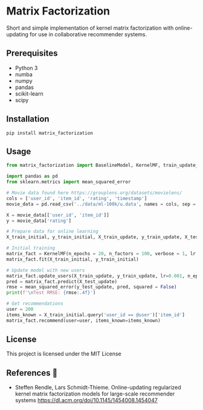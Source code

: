 # Matrix Factorization
Short and simple implementation of kernel matrix factorization with online-updating for use in collaborative recommender systems.

## Prerequisites
- Python 3
- numba
- numpy
- pandas
- scikit-learn
- scipy

## Installation
```
pip install matrix_factorization
```

## Usage
```python
from matrix_factorization import BaselineModel, KernelMF, train_update_test_split

import pandas as pd
from sklearn.metrics import mean_squared_error

# Movie data found here https://grouplens.org/datasets/movielens/
cols = ['user_id', 'item_id', 'rating', 'timestamp']
movie_data = pd.read_csv('../data/ml-100k/u.data', names = cols, sep = '\t', usecols=[0, 1, 2], engine='python')

X = movie_data[['user_id', 'item_id']]
y = movie_data['rating']

# Prepare data for online learning
X_train_initial, y_train_initial, X_train_update, y_train_update, X_test_update, y_test_update = train_update_test_split(movie_data, frac_new_users=0.2)

# Initial training
matrix_fact = KernelMF(n_epochs = 20, n_factors = 100, verbose = 1, lr = 0.001, reg = 0.005)
matrix_fact.fit(X_train_initial, y_train_initial)

# Update model with new users
matrix_fact.update_users(X_train_update, y_train_update, lr=0.001, n_epochs=20, verbose=1)
pred = matrix_fact.predict(X_test_update)
rmse = mean_squared_error(y_test_update, pred, squared = False)
print(f'\nTest RMSE: {rmse:.4f}')

# Get recommendations
user = 200
items_known = X_train_initial.query('user_id == @user')['item_id']
matrix_fact.recommend(user=user, items_known=items_known)
```

## License
This project is licensed under the MIT License


## References :book:
- Steffen Rendle, Lars Schmidt-Thieme. Online-updating regularized kernel matrix factorization models for large-scale recommender systems https://dl.acm.org/doi/10.1145/1454008.1454047
